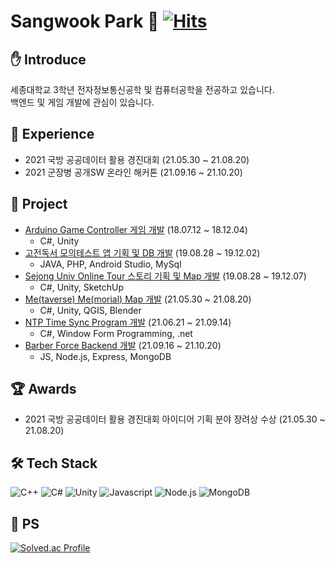 # Sangwook Park 👋 [![Hits](https://hits.seeyoufarm.com/api/count/incr/badge.svg?url=https%3A%2F%2Fgithub.com%2Fsw0501&count_bg=%2379C83D&title_bg=%23555555&icon=&icon_color=%23E7E7E7&title=hits&edge_flat=false)](https://hits.seeyoufarm.com)
## ✋ Introduce
세종대학교 3학년 전자정보통신공학 및 컴퓨터공학을 전공하고 있습니다. <br>
백엔드 및 게임 개발에 관심이 있습니다.

## 🔭 Experience
* 2021 국방 공공데이터 활용 경진대회 (21.05.30 ~ 21.08.20)
* 2021 군장병 공개SW 온라인 해커톤 (21.09.16 ~ 21.10.20)

## :book: Project
* [Arduino Game Controller 게임 개발][1] (18.07.12 ~ 18.12.04)
  * C#, Unity
* [고전독서 모의테스트 앱 기획 및 DB 개발][2] (19.08.28 ~ 19.12.02)
  * JAVA, PHP, Android Studio, MySql
* [Sejong Univ Online Tour 스토리 기획 및 Map 개발][3] (19.08.28 ~ 19.12.07)
  * C#, Unity, SketchUp
* [Me(taverse) Me(morial) Map 개발][4] (21.05.30 ~ 21.08.20)
  * C#, Unity, QGIS, Blender
* [NTP Time Sync Program 개발][5] (21.06.21 ~ 21.09.14) 
  * C#, Window Form Programming, .net
* [Barber Force Backend 개발][6] (21.09.16 ~ 21.10.20) 
  * JS, Node.js, Express, MongoDB

[1]:https://github.com/2018-Interface-Programming-Exhibition/6team-Arduino_Game_Controller "Arduino Game Controller"

[2]:https://github.com/sw0501/2019_Classical_Reading "고전독서 모의테스트"

[3]:https://github.com/sejong-interface/2019_SangWook_Loves_BBurgerKing "Sejong Univ Online Tour"

[4]:https://github.com/sw0501 "만드는중"

[5]:https://github.com/sw0501/NTP "NTP Time_Sync_Program"

[6]:https://github.com/osamhack2021/WEB_BarberForce_Duty-Free "BarberForce"


## 🏆 Awards
+ 2021 국방 공공데이터 활용 경진대회 아이디어 기획 분야 장려상 수상 (21.05.30 ~ 21.08.20)

## 🛠 Tech Stack
![C++](https://img.shields.io/badge/C%2B%2B-00599C.svg?&style=for-the-badge&logo=C%2B%2B&logoColor=white)
![C#](https://img.shields.io/badge/C%23-239218.svg?&style=for-the-badge&logo=C%20Sharp&logoColor=white)
![Unity](https://img.shields.io/badge/Unity-FFFFFF.svg?&style=for-the-badge&logo=Unity&logoColor=black)
![Javascript](https://img.shields.io/badge/JavaScript-F7DF1E.svg?&style=for-the-badge&logo=JavaScript&logoColor=white)
![Node.js](https://img.shields.io/badge/Node.js-339933.svg?&style=for-the-badge&logo=Node.js&logoColor=white)
![MongoDB](https://img.shields.io/badge/MongoDB-47A248.svg?&style=for-the-badge&logo=MongoDB&logoColor=white)

## 💯 PS
[![Solved.ac Profile](http://mazassumnida.wtf/api/v2/generate_badge?boj=dkxkqkrtkddn)](https://solved.ac/dkxkqkrtddn)
